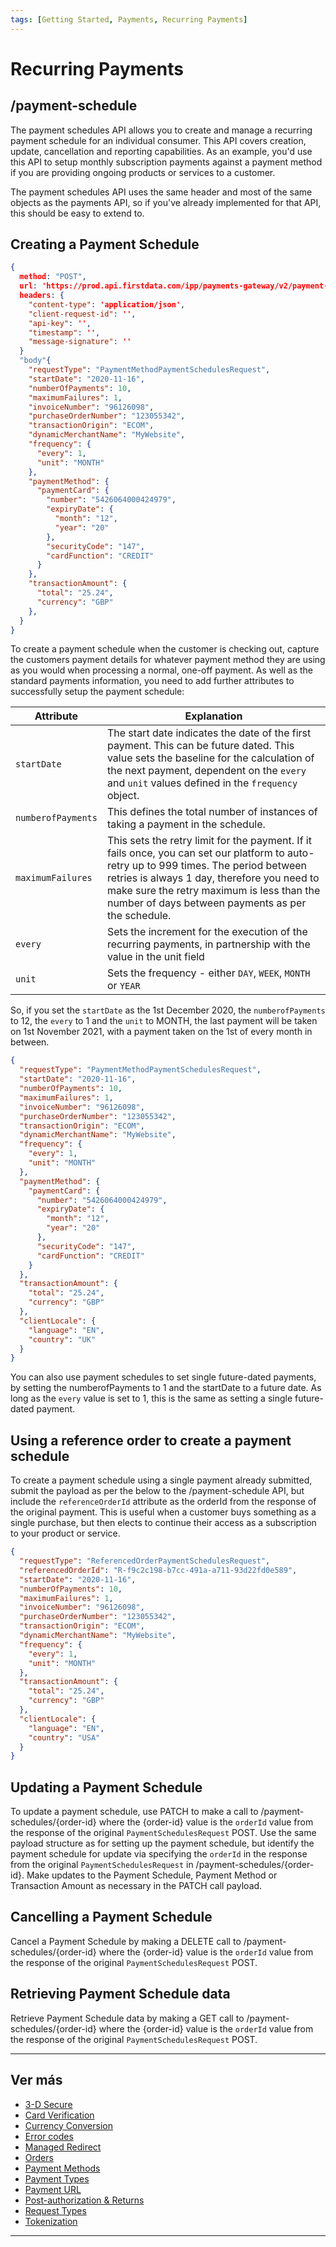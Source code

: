 ```yaml
---
tags: [Getting Started, Payments, Recurring Payments]
---
```


# Recurring Payments

## /payment-schedule

The payment schedules API allows you to create and manage a recurring payment schedule for an individual consumer. This API covers creation, update, cancellation and reporting capabilities. As an example, you'd use this API to setup monthly subscription payments against a payment method if you are providing ongoing products or services to a customer.

The payment schedules API uses the same header and most of the same objects as the payments API, so if you've already implemented for that API, this should be easy to extend to.

## Creating a Payment Schedule

```json
{ 
  method: "POST",
  url: 'https://prod.api.firstdata.com/ipp/payments-gateway/v2/payment-schedules',
  headers: {
    "content-type": 'application/json',
    "client-request-id": '',
    "api-key": '',
    "timestamp": '',
    "message-signature": ''
  }
  "body"{
    "requestType": "PaymentMethodPaymentSchedulesRequest",
    "startDate": "2020-11-16",
    "numberOfPayments": 10,
    "maximumFailures": 1,
    "invoiceNumber": "96126098",
    "purchaseOrderNumber": "123055342",
    "transactionOrigin": "ECOM",
    "dynamicMerchantName": "MyWebsite",
    "frequency": {
      "every": 1,
      "unit": "MONTH"
    },
    "paymentMethod": {
      "paymentCard": {
        "number": "5426064000424979",
        "expiryDate": {
          "month": "12",
          "year": "20"
        },
        "securityCode": "147",
        "cardFunction": "CREDIT"
      }
    },
    "transactionAmount": {
      "total": "25.24",
      "currency": "GBP"
    },
  }
}
```

To create a payment schedule when the customer is checking out, capture the customers payment details for whatever payment method they are using as you would when processing a normal, one-off payment. As well as the standard payments information, you need to add further attributes to successfully setup the payment schedule:

| Attribute              | Explanation                                                                                                                                                                                                                                                                              |
|------------------------|------------------------------------------------------------------------------------------------------------------------------------------------------------------------------------------------------------------------------------------------------------------------------------------|
| ```startDate```        | The start date indicates the date of the first payment. This can be future dated. This value sets the baseline for the calculation of the next payment, dependent on the ```every``` and ```unit``` values defined in the ```frequency``` object.                                        |
| ```numberofPayments``` | This defines the total number of instances of taking a payment in the schedule.                                                                                                                                                                                                          |
| ```maximumFailures```  | This sets the retry limit for the payment. If it fails once, you can set our platform to auto-retry up to 999 times. The period between retries is always 1 day, therefore you need to make sure the retry maximum is less than the number of days between payments as per the schedule. |
| ```every```            | Sets the increment for the execution of the recurring payments, in partnership with the value in the unit field                                                                                                                                                                          |
| ```unit```             | Sets the frequency - either ```DAY```, ```WEEK```, ```MONTH``` or ```YEAR```                                                                                                                                                                                                             |

So, if you set the ```startDate``` as the 1st December 2020, the ```numberofPayments``` to 12, the ```every``` to 1 and the ```unit``` to MONTH, the last payment will be taken on 1st November 2021, with a payment taken on the 1st of every month in between.

```json
{
  "requestType": "PaymentMethodPaymentSchedulesRequest",
  "startDate": "2020-11-16",
  "numberOfPayments": 10,
  "maximumFailures": 1,
  "invoiceNumber": "96126098",
  "purchaseOrderNumber": "123055342",
  "transactionOrigin": "ECOM",
  "dynamicMerchantName": "MyWebsite",
  "frequency": {
    "every": 1,
    "unit": "MONTH"
  },
  "paymentMethod": {
    "paymentCard": {
      "number": "5426064000424979",
      "expiryDate": {
        "month": "12",
        "year": "20"
      },
      "securityCode": "147",
      "cardFunction": "CREDIT"
    }
  },
  "transactionAmount": {
    "total": "25.24",
    "currency": "GBP"
  },
  "clientLocale": {
    "language": "EN",
    "country": "UK"
  }
}
```

You can also use payment schedules to set single future-dated payments, by setting the numberofPayments to 1 and the startDate to a future date. As long as the ```every``` value is set to 1, this is the same as setting a single future-dated payment.

## Using a reference order to create a payment schedule

To create a payment schedule using a single payment already submitted, submit the payload as per the below to the /payment-schedule API, but include the ```referenceOrderId``` attribute as the orderId from the response of the original payment. This is useful when a customer buys something as a single purchase, but then elects to continue their access as a subscription to your product or service.

```json
{
  "requestType": "ReferencedOrderPaymentSchedulesRequest",
  "referencedOrderId": "R-f9c2c198-b7cc-491a-a711-93d22fd0e589",
  "startDate": "2020-11-16",
  "numberOfPayments": 10,
  "maximumFailures": 1,
  "invoiceNumber": "96126098",
  "purchaseOrderNumber": "123055342",
  "transactionOrigin": "ECOM",
  "dynamicMerchantName": "MyWebsite",
  "frequency": {
    "every": 1,
    "unit": "MONTH"
  },
  "transactionAmount": {
    "total": "25.24",
    "currency": "GBP"
  },
  "clientLocale": {
    "language": "EN",
    "country": "USA"
  }
}
```

## Updating a Payment Schedule

To update a payment schedule, use PATCH to make a call to /payment-schedules/{order-id} where the {order-id} value is the ```orderId``` value from the response of the original ```PaymentSchedulesRequest``` POST. Use the same payload structure as for setting up the payment schedule, but identify the payment schedule for update via specifying the ```orderId``` in the response from the original ```PaymentSchedulesRequest``` in /payment-schedules/{order-id}. Make updates to the Payment Schedule, Payment Method or Transaction Amount as necessary in the PATCH call payload.

## Cancelling a Payment Schedule

Cancel a Payment Schedule by making a DELETE call to /payment-schedules/{order-id} where the {order-id} value is the ```orderId``` value from the response of the original ```PaymentSchedulesRequest``` POST.

## Retrieving Payment Schedule data

Retrieve Payment Schedule data by making a GET call to /payment-schedules/{order-id} where the {order-id} value is the ```orderId``` value from the response of the original ```PaymentSchedulesRequest``` POST.

---

## Ver más

- [3-D Secure](?path=docs/english/payments/3-5-3d-secure.md)
- [Card Verification](?path=docs/english/payments/3-6-card-verification.md)
- [Currency Conversion](?path=docs/english/payments/3-7-currency-conversion.md)
- [Error codes](?path=docs/english/payments/3-13-error-codes.md)
- [Managed Redirect](?path=docs/english/payments/3-8-managed-redirect.md)
- [Orders](?path=docs/english/payments/3-9-orders.md)
- [Payment Methods](?path=docs/english/payments/3-2-payment-methods.md)
- [Payment Types](?path=docs/english/payments/3-3-payment-types.md)
- [Payment URL](?path=docs/english/payments/3-10-payment-url.md)
- [Post-authorization & Returns](?path=docs/english/payments/3-4-post-auth.md)
- [Request Types](?path=docs/english/payments/3-1-request-types.md)
- [Tokenization](?path=docs/english/payments/3-12-tokenisation.md)

---
